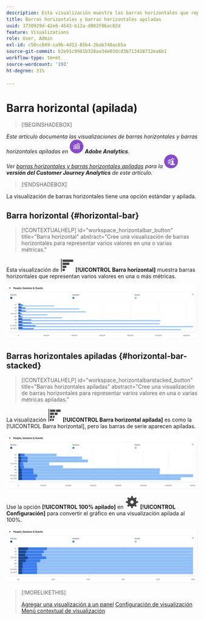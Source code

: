 ```yaml
---
description: Esta visualización muestra las barras horizontales que representan los distintos valores de una o varias métricas.
title: Barras horizontales y barras horizontales apiladas
uuid: 3730929d-42e6-4543-b12a-d002f86ac82d
feature: Visualizations
role: User, Admin
exl-id: c50cc849-ca9b-4d13-85b4-2bab740ac65a
source-git-commit: b2e91c9981b328aa34e03dcd3b713438732ea6b1
workflow-type: tm+mt
source-wordcount: '193'
ht-degree: 31%

---
```


# Barra horizontal (apilada)

>[!BEGINSHADEBOX]

_Este artículo documenta las visualizaciones de barras horizontales y barras horizontales apiladas en_ ![Adobe Analytics](/help/assets/icons/AdobeAnalytics.svg) _**Adobe Analytics**._<br/>_Ver [barras horizontales y barras horizontales apiladas](https://experienceleague.adobe.com/en/docs/analytics-platform/using/cja-workspace/visualizations/horizontal-bar) para la_ ![CustomerJourneyAnalytics](/help/assets/icons/CustomerJourneyAnalytics.svg) _**versión del Customer Journey Analytics** de este artículo._

>[!ENDSHADEBOX]

La visualización de barras horizontales tiene una opción estándar y apilada.

## Barra horizontal {#horizontal-bar}

<!-- markdownlint-disable MD034 -->

>[!CONTEXTUALHELP]
>id="workspace_horizontalbar_button"
>title="Barra horizontal"
>abstract="Cree una visualización de barras horizontales para representar varios valores en una o varias métricas."

<!-- markdownlint-enable MD034 -->

Esta visualización de ![GraphBarHorizontal](/help/assets/icons/GraphBarHorizontal.svg) **[!UICONTROL Barra horizontal]** muestra barras horizontales que representan varios valores en una o más métricas.

![Barra horizontal que muestra métricas como Vistas de página, Velocidad de página, Visitas, Entradas y Salidas.](assets/horizontal-bar.png)


## Barras horizontales apiladas {#horizontal-bar-stacked}

<!-- markdownlint-disable MD034 -->

>[!CONTEXTUALHELP]
>id="workspace_horizontalbarstacked_button"
>title="Barras horizontales apiladas"
>abstract="Cree una visualización de barras horizontales para representar varios valores en una o varias métricas apiladas."

<!-- markdownlint-enable MD034 -->


La visualización ![GraphBarHorizontalStacked](/help/assets/icons/GraphBarHorizontalStacked.svg) **[!UICONTROL Barra horizontal apilada]** es como la [!UICONTROL Barra horizontal], pero las barras de serie aparecen apiladas.

![Barra horizontal apilada que muestra vistas de página, visitas, entradas y salidas.](assets/horizontal-bar-stacked.png)

Use la opción **[!UICONTROL 100% apilado]** en ![Configuración](/help/assets/icons/Setting.svg) **[!UICONTROL Configuración]** para convertir el gráfico en una visualización apilada al 100%.

![Barra horizontal apilada al 100%](assets/horizontal-bar-stacked100.png)


>[!MORELIKETHIS]
>
>[Agregar una visualización a un panel](/help/analyze/analysis-workspace/visualizations/freeform-analysis-visualizations.md#add-visualizations-to-a-panel)
>[Configuración de visualización](/help/analyze/analysis-workspace/visualizations/freeform-analysis-visualizations.md#settings)
>[Menú contextual de visualización ](/help/analyze/analysis-workspace/visualizations/freeform-analysis-visualizations.md#context-menu)
>

